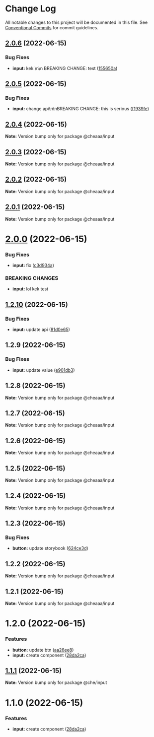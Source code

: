 # Change Log

All notable changes to this project will be documented in this file.
See [Conventional Commits](https://conventionalcommits.org) for commit guidelines.

## [2.0.6](https://github.com/SergeyBondar93/liba/compare/@cheaaa/input@2.0.5...@cheaaa/input@2.0.6) (2022-06-15)


### Bug Fixes

* **input:** kek \n\n BREAKING CHANGE: test ([155650a](https://github.com/SergeyBondar93/liba/commit/155650a0b8fcbb10cb3f2fae75e7a2cffb14629b))





## [2.0.5](https://github.com/SergeyBondar93/liba/compare/@cheaaa/input@2.0.4...@cheaaa/input@2.0.5) (2022-06-15)


### Bug Fixes

* **input:** change api\n\nBREAKING CHANGE: this is serious ([f1939fe](https://github.com/SergeyBondar93/liba/commit/f1939fe24d82a7a1b9dc71c38b09323ceb839114))





## [2.0.4](https://github.com/SergeyBondar93/liba/compare/@cheaaa/input@2.0.3...@cheaaa/input@2.0.4) (2022-06-15)

**Note:** Version bump only for package @cheaaa/input





## [2.0.3](https://github.com/SergeyBondar93/liba/compare/@cheaaa/input@2.0.2...@cheaaa/input@2.0.3) (2022-06-15)

**Note:** Version bump only for package @cheaaa/input





## [2.0.2](https://github.com/SergeyBondar93/liba/compare/@cheaaa/input@2.0.1...@cheaaa/input@2.0.2) (2022-06-15)

**Note:** Version bump only for package @cheaaa/input





## [2.0.1](https://github.com/SergeyBondar93/liba/compare/@cheaaa/input@2.0.0...@cheaaa/input@2.0.1) (2022-06-15)

**Note:** Version bump only for package @cheaaa/input





# [2.0.0](https://github.com/SergeyBondar93/liba/compare/@cheaaa/input@1.2.10...@cheaaa/input@2.0.0) (2022-06-15)


### Bug Fixes

* **input:** fix ([c3d934a](https://github.com/SergeyBondar93/liba/commit/c3d934a15adfa1770f6fbd7e2ad93f74a11f8768))


### BREAKING CHANGES

* **input:** lol kek test





## [1.2.10](https://github.com/SergeyBondar93/liba/compare/@cheaaa/input@1.2.9...@cheaaa/input@1.2.10) (2022-06-15)


### Bug Fixes

* **input:** update api ([81d0e65](https://github.com/SergeyBondar93/liba/commit/81d0e652524dc8a27b1b725b3fe778efa2b30195))





## 1.2.9 (2022-06-15)


### Bug Fixes

* **input:** update value ([e901db3](https://github.com/SergeyBondar93/liba/commit/e901db331290ba808a0b8c8c7fe00c609361f556))





## 1.2.8 (2022-06-15)

**Note:** Version bump only for package @cheaaa/input





## 1.2.7 (2022-06-15)

**Note:** Version bump only for package @cheaaa/input





## 1.2.6 (2022-06-15)

**Note:** Version bump only for package @cheaaa/input





## 1.2.5 (2022-06-15)

**Note:** Version bump only for package @cheaaa/input





## 1.2.4 (2022-06-15)

**Note:** Version bump only for package @cheaaa/input





## 1.2.3 (2022-06-15)


### Bug Fixes

* **button:** update storybook ([624ce3d](https://github.com/SergeyBondar93/liba/commit/624ce3d895cd8299ed3c9ba8183364b2197b0be2))





## 1.2.2 (2022-06-15)

**Note:** Version bump only for package @cheaaa/input





## 1.2.1 (2022-06-15)

**Note:** Version bump only for package @cheaaa/input





# 1.2.0 (2022-06-15)


### Features

* **button:** update btn ([aa26ee8](https://github.com/SergeyBondar93/liba/commit/aa26ee83a3c0657bdf7e7de1877e72b7c217e663))
* **input:** create component ([28da2ca](https://github.com/SergeyBondar93/liba/commit/28da2cacb80951143e0065a3a47806fc9dfd0027))





## [1.1.1](https://github.com/SergeyBondar93/liba/compare/@che/input@1.1.0...@che/input@1.1.1) (2022-06-15)

**Note:** Version bump only for package @che/input





# 1.1.0 (2022-06-15)


### Features

* **input:** create component ([28da2ca](https://github.com/SergeyBondar93/liba/commit/28da2cacb80951143e0065a3a47806fc9dfd0027))
